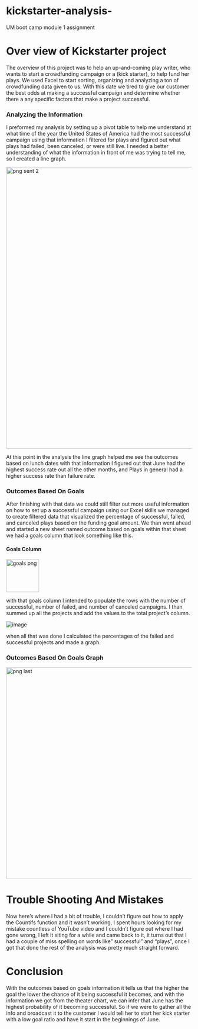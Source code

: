 # kickstarter-analysis-
UM boot camp module 1 assignment
# Over view of Kickstarter project
 
The overview of this project was to help an up-and-coming play writer, who wants to start a crowdfunding campaign or a (kick starter), to help fund her plays. We used Excel to start sorting, organizing and analyzing a ton of crowdfunding data given to us. With this date we tired to give our customer the best odds at making a successful campaign and determine whether there a any specific factors that make a project successful.

### Analyzing the Information
I preformed my analysis by setting up a pivot table to help me understand at what time of the year the United States of America had the most successful campaign using that information I filtered for plays and figured out what plays had failed, been canceled, or were still live. I needed a better understanding of what the information in front of me was trying to tell me, so I created a line graph.

<img width="761" alt="png sent 2" src="https://user-images.githubusercontent.com/94088109/142752353-bfd1cbf8-24db-4015-8301-56185162655b.png">

At this point in the analysis the line graph helped me see the outcomes based on lunch dates with that information I figured out that June had the highest success rate out all the other months, and Plays in general had a higher success rate than failure rate.
### Outcomes Based On Goals
After finishing with that data we could still filter out more useful information on how to set up a successful campaign using our Excel skills we managed to create filtered  data that visualized the percentage of successful, failed, and canceled plays based on the funding goal amount. We than went ahead and started a new sheet named outcome based on goals within that sheet we had a goals column that look something like this.
#### Goals Column

<img width="89" alt="goals png" src="https://user-images.githubusercontent.com/94088109/142753679-6bf5161e-ab22-403c-9893-2dd6aa874bd9.png">

with that goals column I intended to populate the rows with the number of successful, number of failed, and number of canceled campaigns. I than summed up all the projects and add the values to the total project’s column.

![image](https://user-images.githubusercontent.com/94088109/142754056-90ea6684-f824-4dc8-b3a7-39ac15262881.png)

when all that was done I calculated the percentages of the failed and successful projects and made a graph.

### Outcomes Based On Goals Graph

<img width="572" alt="png last" src="https://user-images.githubusercontent.com/94088109/142754336-c45edd3d-7161-442b-82e3-dd0d8cdc601e.png">

# Trouble Shooting And Mistakes

Now here’s where I had a bit of trouble, I couldn’t figure out how to apply the Countifs function and it wasn’t working, I spent hours looking for my mistake countless of YouTube video and I couldn’t figure out where I had gone wrong, I left it siting for a while and came back to it, it turns out that I had a couple of miss spelling on words like” successful” and “plays”, once I got that done the rest of the analysis was pretty much straight forward.

# Conclusion

With the outcomes based on goals information it tells us that the higher the goal the lower the chance of it being successful it becomes, and with the information we got from the theater chart, we can infer that June has the highest probability of it becoming successful. So if we were to gather all the info and broadcast it to the customer I would tell her to  start her kick starter with a low goal ratio and have it start in the beginnings of June.
